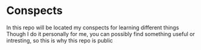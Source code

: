 # Conspects
In this repo will be located my conspects for learning different things<br>Though I do it personally for me, you can possibly find something useful or intresting, so this is why this repo is public
